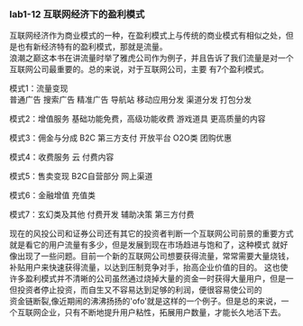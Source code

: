 ### lab1-12 互联网经济下的盈利模式
互联网经济作为商业模式的一种，在盈利模式上与传统的商业模式有相似之处，但是也有新经济特有的盈利模式，那就是流量。  
浪潮之巅这本书在讲流量时举了雅虎公司作为例子，并且告诉了我们流量是对一个互联网公司最重要的。总的来说，对于互联网公司，主要
有7个盈利模式。  

模式1：流量变现  
普通广告
搜索广告
精准广告
导航站
移动应用分发
渠道分发
打包分发  

模式2：增值服务
基础功能免费，高级功能收费
游戏道具
更高质量的内容  

模式3：佣金与分成
B2C
第三方支付
开放平台
O2O类
团购优惠  

模式4：收费服务
云
付费内容  

模式5：售卖变现
B2C自营部分
网上渠道  

模式6：金融增值
充值类  

模式7：玄幻类及其他
付费开发
辅助决策
第三方付费  

现在的风投公司和证券公司还有其它的投资者判断一个互联网公司前景的重要方式就是看它的用户流量有多少，但是发展到现在市场趋进与饱和了，这种模式
就好像出现了一些问题。目前一个新的互联网公司想要获得流量，常常需要大量烧钱，补贴用户来快速获得流量，以达到压制竞争对手，抬高企业价值的目的。
这也使许多盈利模式并不清晰的公司虽然通过烧掉大量的资金一时获得大量用户，但是一但投资者停止投资，而自生又不容易达到足够的利润，便很容易使公司的  
资金链断裂,像近期闹的沸沸扬扬的'ofo'就是这样的一个例子。但是总的来说，一个互联网企业，只有不断地提升用户粘性，拓展用户数量，才能长久地活下去。
